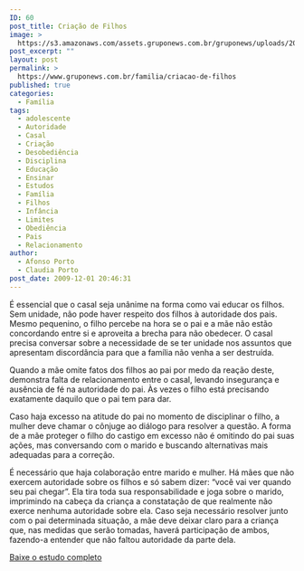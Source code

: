 ```yaml
---
ID: 60
post_title: Criação de Filhos
image: >
  https://s3.amazonaws.com/assets.gruponews.com.br/gruponews/uploads/2009/12/criacao_de_filhos-960x720.jpg
post_excerpt: ""
layout: post
permalink: >
  https://www.gruponews.com.br/familia/criacao-de-filhos
published: true
categories:
  - Família
tags:
  - adolescente
  - Autoridade
  - Casal
  - Criação
  - Desobediência
  - Disciplina
  - Educação
  - Ensinar
  - Estudos
  - Família
  - Filhos
  - Infância
  - Limites
  - Obediência
  - Pais
  - Relacionamento
author:
  - Afonso Porto
  - Claudia Porto
post_date: 2009-12-01 20:46:31
---
```

É essencial que o casal seja unânime na forma como vai educar os filhos. Sem unidade, não pode haver respeito dos filhos à autoridade dos pais. Mesmo pequenino, o filho percebe na hora se o pai e a mãe não estão concordando entre si e aproveita a brecha para não obedecer. O casal precisa conversar sobre a necessidade de se ter unidade nos assuntos que apresentam discordância para que a família não venha a ser destruída.

Quando a mãe omite fatos dos filhos ao pai por medo da reação deste, demonstra falta de relacionamento entre o casal, levando insegurança e ausência de fé na autoridade do pai. Às vezes o filho está precisando exatamente daquilo que o pai tem para dar.

Caso haja excesso na atitude do pai no momento de disciplinar o filho, a mulher deve chamar o cônjuge ao diálogo para resolver a questão. A forma de a mãe proteger o filho do castigo em excesso não é omitindo do pai suas ações, mas conversando com o marido e buscando alternativas mais adequadas para a correção.

É necessário que haja colaboração entre marido e mulher. Há mães que não exercem autoridade sobre os filhos e só sabem dizer: “você vai ver quando seu pai chegar”. Ela tira toda sua responsabilidade e joga sobre o marido, imprimindo na cabeça da criança a constatação de que realmente não exerce nenhuma autoridade sobre ela. Caso seja necessário resolver junto com o pai determinada situação, a mãe deve deixar claro para a criança que, nas medidas que serão tomadas, haverá participação de ambos, fazendo-a entender que não faltou autoridade da parte dela.

<a href="http://www.gruponews.com.br/wp-content/uploads/2009/12/apostilaCriacao_2009.pdf">Baixe o estudo completo</a>